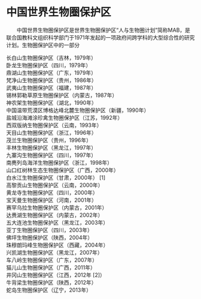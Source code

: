 # 中国世界生物圈保护区  

&emsp;&emsp;中国世界生物圈保护区是世界生物圈保护区“人与生物圈计划”简称MAB，是联合国教科文组织科学部门于1971年发起的一项政府间跨学科的大型综合性的研究计划。生物圈保护区中的一部分  

长白山生物圈保护区（吉林，1979年）  
卧龙生物圈保护区（四川，1979年）  
鼎湖山生物圈保护区（广东，1979年）  
梵净山生物圈保护区（贵州，1986年）  
武夷山生物圈保护区（福建，1987年）  
锡林郭勒草原生物圈保护区（内蒙古，1987年）  
神农架生物圈保护区（湖北，1990年）  
中国温带荒漠区博格达峰北麓生物圈保护区（新疆，1990年）  
盐城沿海滩涂珍禽生物圈保护区（江苏，1992年）  
西双版纳生物圈保护区（云南，1993年）  
天目山生物圈保护区（浙江，1996年）  
茂兰生物圈保护区（贵州，1996年）  
丰林生物圈保护区（黑龙江，1997年）  
九寨沟生物圈保护区（四川，1997年）  
南麂列岛海洋生物圈保护区（浙江，1998年）  
山口红树林生态生物圈保护区（广西，2000年）  
白水江生物圈保护区（甘肃，2000年） [1]  
高黎贡山生物圈保护区（云南，2000年）  
黄龙寺生物圈保护区（四川，2000年）  
宝天曼生物圈保护区（河南，2001年）  
赛罕乌拉生物圈保护区（内蒙古，2001年）  
达赉湖生物圈保护区（内蒙古，2002年）  
五大连池生物圈保护区（黑龙江，2003年）  
亚丁生物圈保护区（四川，2003年）  
佛坪生物圈保护区（陕西，2004年）  
珠穆朗玛峰生物圈保护区（西藏，2004年）  
兴凯湖生物圈保护区（黑龙江，2007年）  
车八岭生物圈保护区（广东，2007年）  
猫儿山生物圈保护区（广西，2011年）  
井冈山生物圈保护区（江西，2012年 [2]）  
牛背梁生物圈保护区（陕西，2012年）  
蛇岛生物圈保护区（辽宁，2013年）  
